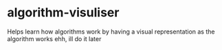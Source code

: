 # algorithm-visuliser
Helps learn how algorithms work by having a visual representation as the algorithm works
ehh, ill do it later
